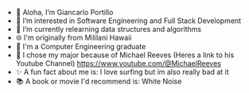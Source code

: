 - 👋 Aloha, I’m Giancarlo Portillo
- 👀 I’m interested in Software Engineering and Full Stack Development
- 🌱 I’m currently relearning data structures and algorithms
- 🌐 I'm originally from Mililani Hawaii
- 📓 I'm a Computer Engineering graduate
- 🍎 I chose my major because of Michael Reeves (Heres a link to his Youtube Channel) https://www.youtube.com/@MichaelReeves 
- ✨ A fun fact about me is: I love surfing but im also really bad at it
- 📚 A book or movie I'd recommend is: White Noise
